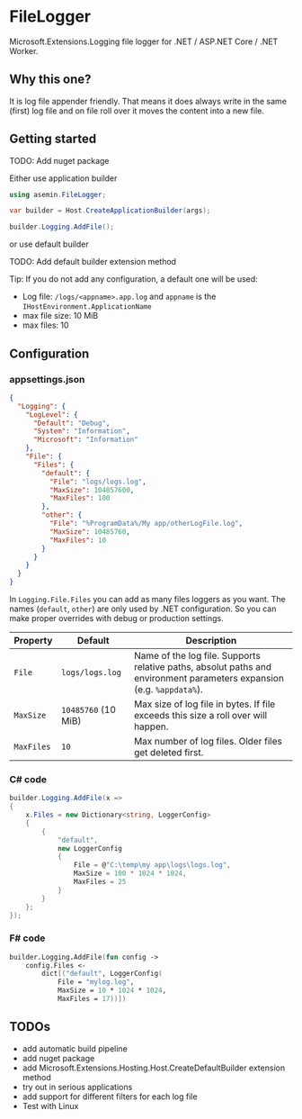 # FileLogger

Microsoft.Extensions.Logging file logger for .NET / ASP.NET Core / .NET Worker.

## Why this one?

It is log file appender friendly. That means it does always write in the same (first) log file and on file roll over it
moves the content into a new file.

## Getting started

TODO: Add nuget package

Either use application builder

```csharp
using asemin.FileLogger;

var builder = Host.CreateApplicationBuilder(args);

builder.Logging.AddFile();
```

or use default builder

TODO: Add default builder extension method

Tip: If you do not add any configuration, a default one will be used:
- Log file: `/logs/<appname>.app.log` and `appname` is the `IHostEnvironment.ApplicationName` 
- max file size: 10 MiB
- max files: 10

## Configuration

### appsettings.json

```json
{
  "Logging": {
    "LogLevel": {
      "Default": "Debug",
      "System": "Information",
      "Microsoft": "Information"
    },
    "File": {
      "Files": {
        "default": {
          "File": "logs/logs.log",
          "MaxSize": 104857600,
          "MaxFiles": 100
        },
        "other": {
          "File": "%ProgramData%/My app/otherLogFile.log",
          "MaxSize": 10485760,
          "MaxFiles": 10
        }
      }
    }
  }
}
```

In `Logging.File.Files` you can add as many files loggers as you want. The names (`default`, `other`) are only used
by .NET configuration. So you can make proper overrides with debug or production settings.

| Property   | Default             | Description                                                                                                           |
|------------|---------------------|-----------------------------------------------------------------------------------------------------------------------|
| `File`     | `logs/logs.log`     | Name of the log file. Supports relative paths, absolut paths and environment parameters expansion (e.g. `%appdata%`). |
| `MaxSize`  | `10485760` (10 MiB) | Max size of log file in bytes. If file exceeds this size a roll over will happen.                                     |
| `MaxFiles` | `10`                | Max number of log files. Older files get deleted first.                                                               |

### C# code
```csharp
builder.Logging.AddFile(x =>
{
    x.Files = new Dictionary<string, LoggerConfig>
    {
        {
            "default",
            new LoggerConfig
            {
                File = @"C:\temp\my app\logs\logs.log",
                MaxSize = 100 * 1024 * 1024,
                MaxFiles = 25
            }
        }
    };
});
```

### F# code
```fsharp
builder.Logging.AddFile(fun config ->
    config.Files <-
        dict[("default", LoggerConfig(
            File = "mylog.log",
            MaxSize = 10 * 1024 * 1024,
            MaxFiles = 17))])
```

## TODOs

- add automatic build pipeline
- add nuget package
- add Microsoft.Extensions.Hosting.Host.CreateDefaultBuilder extension method
- try out in serious applications
- add support for different filters for each log file
- Test with Linux
